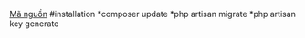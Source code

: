 [Mã nguồn](https://github.com/thao2203/Project4_Shopping)
#installation
*composer update
*php artisan migrate
*php artisan key generate
